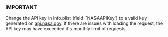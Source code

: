 ### IMPORTANT
Change the API key in Info.plist (field ``NASAAPIKey`) to a valid key generated on [api.nasa.gov](https://api.nasa.gov). If there are issues with loading the request, the API key may have exceeded it's monthly limit of requests.

